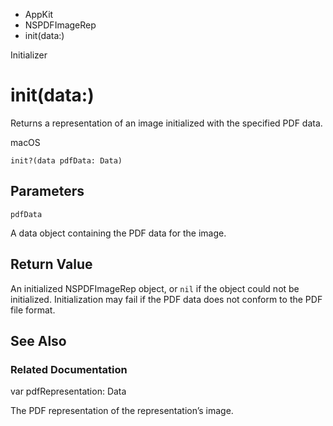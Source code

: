 

- AppKit
- NSPDFImageRep
-  init(data:) 

Initializer

# init(data:)

Returns a representation of an image initialized with the specified PDF data.

macOS

``` source
init?(data pdfData: Data)
```

## Parameters 

`pdfData`  

A data object containing the PDF data for the image.

## Return Value

An initialized NSPDFImageRep object, or `nil` if the object could not be initialized. Initialization may fail if the PDF data does not conform to the PDF file format.

## See Also

### Related Documentation

var pdfRepresentation: Data

The PDF representation of the representation’s image.

